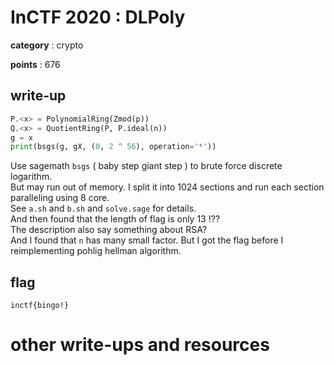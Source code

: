 # InCTF 2020 : DLPoly

**category** : crypto

**points** : 676

## write-up

```python
P.<x> = PolynomialRing(Zmod(p))
Q.<x> = QuotientRing(P, P.ideal(n))
g = x
print(bsgs(g, gX, (0, 2 ^ 56), operation='*'))
```

Use sagemath `bsgs` ( baby step giant step ) to brute force discrete logarithm.  
But may run out of memory. I split it into 1024 sections and run each section paralleling using 8 core.  
See `a.sh` and `b.sh` and `solve.sage` for details.  
And then found that the length of flag is only 13 !??  
The description also say something about RSA?  
And I found that `n` has many small factor. But I got the flag before I reimplementing pohlig hellman algorithm.

## flag

`inctf{bingo!}`

# other write-ups and resources
